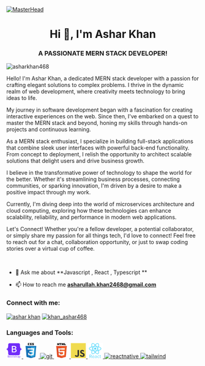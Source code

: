 [![MasterHead](https://user-images.githubusercontent.com/90236635/232446433-d5540fa2-fe28-4bb8-b929-cdb51fe61336.gif)](https://codegrills.in)



<h1 align="center">Hi 👋, I'm Ashar Khan</h1>
<h3 align="center">A PASSIONATE MERN STACK DEVELOPER!</h3>
<p align="left"> <img src="https://komarev.com/ghpvc/?username=asharkhan468&label=Profile%20views&color=0e75b6&style=flat" alt="asharkhan468" /> </p>



 Hello! I'm Ashar Khan, a dedicated MERN stack developer with a passion for crafting elegant solutions to complex problems. I thrive in the dynamic realm of web development, where creativity meets technology to bring ideas to life.

  My journey in software development began with a fascination for creating interactive experiences on the web. Since then, I've embarked on a quest to master the MERN stack and beyond, honing my skills through hands-on projects and continuous learning.

 As a MERN stack enthusiast, I specialize in building full-stack applications that combine sleek user interfaces with powerful back-end functionality. From concept to deployment, I relish the opportunity to architect scalable solutions that delight users and drive business growth.

 I believe in the transformative power of technology to shape the world for the better. Whether it's streamlining business processes, connecting communities, or sparking innovation, I'm driven by a desire to make a positive impact through my work.
 
 Currently, I'm diving deep into the world of microservices architecture and cloud computing, exploring how these technologies can enhance scalability, reliability, and performance in modern web applications.

 Let's Connect! Whether you're a fellow developer, a potential collaborator, or simply share my passion for all things tech, I'd love to connect! Feel free to reach out for a chat, collaboration opportunity, or just to swap coding stories over a virtual cup of coffee.









</p>
<br> 











- 💬 Ask me about **Javascript , React , Typescript **

- 📫 How to reach me **asharullah.khan2468@gmail.com**

<h3 align="left">Connect with me:</h3>
<p align="left">
<a href="https://www.linkedin.com/in/ashar-khan-b250a92a9/" target="blank"><img align="center" src="https://raw.githubusercontent.com/rahuldkjain/github-profile-readme-generator/master/src/images/icons/Social/linked-in-alt.svg" alt="ashar khan" height="30" width="40" /></a>
<a href="https://www.instagram.com/developer_ashar_123" target="blank"><img align="center" src="https://raw.githubusercontent.com/rahuldkjain/github-profile-readme-generator/master/src/images/icons/Social/instagram.svg" alt="khan_ashar468" height="30" width="40" /></a>
</p>

<h3 align="left">Languages and Tools:</h3>
<p align="left"> <a href="https://getbootstrap.com" target="_blank" rel="noreferrer"> <img src="https://raw.githubusercontent.com/devicons/devicon/master/icons/bootstrap/bootstrap-plain-wordmark.svg" alt="bootstrap" width="40" height="40"/> </a> <a href="https://www.w3schools.com/css/" target="_blank" rel="noreferrer"> <img src="https://raw.githubusercontent.com/devicons/devicon/master/icons/css3/css3-original-wordmark.svg" alt="css3" width="40" height="40"/> </a> <a href="https://git-scm.com/" target="_blank" rel="noreferrer"> <img src="https://www.vectorlogo.zone/logos/git-scm/git-scm-icon.svg" alt="git" width="40" height="40"/> </a> <a href="https://www.w3.org/html/" target="_blank" rel="noreferrer"> <img src="https://raw.githubusercontent.com/devicons/devicon/master/icons/html5/html5-original-wordmark.svg" alt="html5" width="40" height="40"/> </a> <a href="https://developer.mozilla.org/en-US/docs/Web/JavaScript" target="_blank" rel="noreferrer"> <img src="https://raw.githubusercontent.com/devicons/devicon/master/icons/javascript/javascript-original.svg" alt="javascript" width="40" height="40"/> </a> <a href="https://reactjs.org/" target="_blank" rel="noreferrer"> <img src="https://raw.githubusercontent.com/devicons/devicon/master/icons/react/react-original-wordmark.svg" alt="react" width="40" height="40"/> </a> <a href="https://reactnative.dev/" target="_blank" rel="noreferrer"> <img src="https://reactnative.dev/img/header_logo.svg" alt="reactnative" width="40" height="40"/> </a> <a href="https://tailwindcss.com/" target="_blank" rel="noreferrer"> <img src="https://www.vectorlogo.zone/logos/tailwindcss/tailwindcss-icon.svg" alt="tailwind" width="40" height="40"/> </a> </p>




